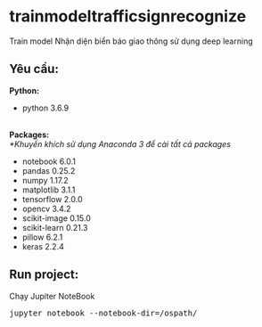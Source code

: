# trainmodeltrafficsignrecognize
Train model Nhận diện biển báo giao thông sử dụng deep learning
<h2>Yêu cầu:</h2>
<b>Python:</b><br>
<ul>
     <li>python 3.6.9</li>
</ul>
<br>
<b>Packages:</b><br>
<i>*Khuyến khích sử dụng Anaconda 3 để cài tất cả packages</i><br>
<ul>
    <li>notebook 6.0.1</li>
    <li>pandas 0.25.2</li>
    <li>numpy 1.17.2</li>
    <li>matplotlib 3.1.1</li>
	<li>tensorflow 2.0.0</li>
	<li>opencv 3.4.2</li>
    <li>scikit-image 0.15.0</li>
	<li>scikit-learn 0.21.3</li>
	<li>pillow 6.2.1</li>
	<li>keras 2.2.4</li>
</ul>
<h2>Run project:</h2>
Chạy Jupiter NoteBook
<pre>jupyter notebook --notebook-dir=/ospath/  </pre>